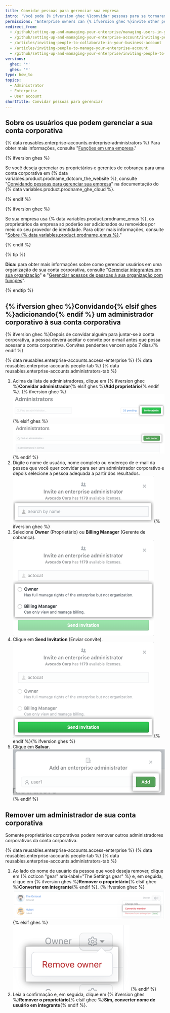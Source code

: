 ```yaml
---
title: Convidar pessoas para gerenciar sua empresa
intro: 'Você pode {% ifversion ghec %}convidar pessoas para se tornarem proprietários corporativos ou gerentes de cobrança para{% elsif ghes %}adicionar proprietários corporativos à conta corporativa{% endif %}. Você também pode remover proprietários corporativos {% ifversion ghec %}ou gerentes de cobrança {% endif %}que não precisam mais de acesso à conta corporativa.'
permissions: 'Enterprise owners can {% ifversion ghec %}invite other people to become{% elsif ghes %}add{% endif %} additional enterprise administrators.'
redirect_from:
  - /github/setting-up-and-managing-your-enterprise/managing-users-in-your-enterprise/inviting-people-to-manage-your-enterprise
  - /github/setting-up-and-managing-your-enterprise-account/inviting-people-to-manage-your-enterprise-account
  - /articles/inviting-people-to-collaborate-in-your-business-account
  - /articles/inviting-people-to-manage-your-enterprise-account
  - /github/setting-up-and-managing-your-enterprise/inviting-people-to-manage-your-enterprise
versions:
  ghec: '*'
  ghes: '*'
type: how_to
topics:
  - Administrator
  - Enterprise
  - User account
shortTitle: Convidar pessoas para gerenciar
---
```


## Sobre os usuários que podem gerenciar a sua conta corporativa

{% data reusables.enterprise-accounts.enterprise-administrators %} Para obter mais informações, consulte "[Funções em uma empresa](/admin/user-management/managing-users-in-your-enterprise/roles-in-an-enterprise)."

{% ifversion ghes %}

Se você deseja gerenciar os proprietários e gerentes de cobrança para uma conta corporativa em {% data variables.product.prodname_dotcom_the_website %}, consulte "[Convidando pessoas para gerenciar sua empresa](/enterprise-cloud@latest/admin/user-management/managing-users-in-your-enterprise/inviting-people-to-manage-your-enterprise)" na documentação do {% data variables.product.prodname_ghe_cloud %}.

{% endif %}

{% ifversion ghec %}

Se sua empresa usa {% data variables.product.prodname_emus %}, os proprietários da empresa só poderão ser adicionados ou removidos por meio do seu provedor de identidade. Para obter mais informações, consulte "[Sobre {% data variables.product.prodname_emus %}](/enterprise-cloud@latest/admin/authentication/managing-your-enterprise-users-with-your-identity-provider/about-enterprise-managed-users)."

{% endif %}

{% tip %}

**Dica:** para obter mais informações sobre como gerenciar usuários em uma organização de sua conta corporativa, consulte "[Gerenciar integrantes em sua organização](/articles/managing-membership-in-your-organization)" e "[Gerenciar acessos de pessoas à sua organização com funções](/articles/managing-peoples-access-to-your-organization-with-roles)".

{% endtip %}

## {% ifversion ghec %}Convidando{% elsif ghes %}adicionando{% endif %} um administrador corporativo à sua conta corporativa

{% ifversion ghec %}Depois de convidar alguém para juntar-se à conta corporativa, a pessoa deverá aceitar o convite por e-mail antes que possa acessar a conta corporativa. Convites pendentes vencem após 7 dias.{% endif %}

{% data reusables.enterprise-accounts.access-enterprise %}
{% data reusables.enterprise-accounts.people-tab %}
{% data reusables.enterprise-accounts.administrators-tab %}
1. Acima da lista de administradores, clique em {% ifversion ghec %}**Convidar administrador**{% elsif ghes %}**Add proprietário**{% endif %}.
  {% ifversion ghec %}
  ![Botão "Convidar administrador" acima da lista de proprietários corporativos](/assets/images/help/business-accounts/invite-admin-button.png)
  {% elsif ghes %}
  ![Botão "Adicionar o proprietário" acima da lista de proprietários corporativos](/assets/images/help/business-accounts/add-owner-button.png)
  {% endif %}
1. Digite o nome de usuário, nome completo ou endereço de e-mail da pessoa que você quer convidar para ser um administrador corporativo e depois selecione a pessoa adequada a partir dos resultados. ![Modal box with field to type a person's username, full name, or email address, and Invite button](/assets/images/help/business-accounts/invite-admins-modal-button.png){% ifversion ghec %}
1. Selecione **Owner** (Proprietário) ou **Billing Manager** (Gerente de cobrança). ![Caixa de diálogo modal com opções de funções](/assets/images/help/business-accounts/invite-admins-roles.png)
1. Clique em **Send Invitation** (Enviar convite). ![Send invitation button](/assets/images/help/business-accounts/invite-admins-send-invitation.png){% endif %}{% ifversion ghes %}
1. Clique em **Salvar**. !["Add" button](/assets/images/help/business-accounts/add-administrator-add-button.png){% endif %}

## Remover um administrador de sua conta corporativa

Somente proprietários corporativos podem remover outros administradores corporativos da conta corporativa.

{% data reusables.enterprise-accounts.access-enterprise %}
{% data reusables.enterprise-accounts.people-tab %}
{% data reusables.enterprise-accounts.administrators-tab %}
1. Ao lado do nome de usuário da pessoa que você deseja remover, clique em {% octicon "gear" aria-label="The Settings gear" %} e, em seguida, clique em {% ifversion ghes %}**Remover o proprietário**{% elsif ghec %}**Converter em integrante**{% endif %}.
  {% ifversion ghec %}
  ![Ajuste de configurações com menu option (opções) para remover um administrador corporativo](/assets/images/help/business-accounts/remove-admin.png)
  {% elsif ghes %}
  ![Ajuste de configurações com menu option (opções) para remover um administrador corporativo](/assets/images/help/business-accounts/ghes-remove-owner.png)
  {% endif %}
1. Leia a confirmação e, em seguida, clique em {% ifversion ghes %}**Remover o proprietário**{% elsif ghec %}**Sim, converter nome de usuário em integrante**{% endif %}.

